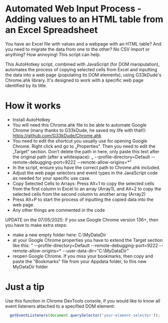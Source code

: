 # Automated Web Input Process - Adding values to an HTML table from an Excel Spreadsheet
You have an Excel file with values and a webpage with an HTML table? And you need to migrate the data from one to the other? No CSV import or anything? How annoying! This script can help.

This AutoHotkey script, combined with JavaScript (for DOM manipulation), automates the process of copying selected cells from Excel and inputting the data into a web page (populating its DOM elements), using G33kDude's Chrome.ahk library. It's designed to work with a specific web page identified by its title.

# How it works
* Install AutoHotkey
* You will need this Chrome.ahk file to be able to automate Google Chrome (many thanks to G33kDude, he saved my life with that!): https://github.com/G33kDude/Chrome.ahk
* You need to edit the shortcut you usually use for opening Google Chrome. Right click and go to „Properties”. Then you need to edit the „Target" section. Don’t delete the path in here, only paste this text after the original path (after a whitespace): „ --profile-directory=Default --remote-debugging-port=9222 --remote-allow-origins=*”
* In the script, ensure you have the correct path to Chrome.ahk included.
* Adjust the web page selectors and event types in the JavaScript code as needed for your specific use case.
* Copy Selected Cells to Arrays: Press Alt+1 to copy the selected cells from the first column in Excel to an array (Array1), and Alt+2 to copy the selected cells from the second column to another array (Array2)
* Press Alt+P to start the process of inputting the copied data into the web page.
* Any other things are commented in the code

UPDATE on the 07/05/2025: if you use Google Chrome version 136+, then you have to make extra steps: 
* make a new empty folder here: C:\MyDataDir
* at your Google Chrome properties you have to extend the Target section like this: " --profile-directory=Default --remote-debugging-port=9222 --remote-allow-origins=*  --user-data-dir="C:\MyDataDir"
* reopen Google Chrome. If you miss your bookmarks, then copy and paste the "Bookmarks" file from your Appdata folder, to this new MyDataDir folder

# Just a tip
Use this function in Chrome DevTools console, if you would like to know all event listeners attached to a specified DOM element:
```javascript  
  getEventListeners(document.querySelector('your-element-selector'));





